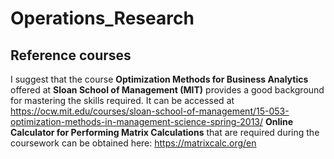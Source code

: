 # Operations_Research

## Reference courses
I suggest that the course **Optimization Methods for Business Analytics** offered at **Sloan School of Management (MIT)** provides a good background for mastering the skills required. It can be accessed at https://ocw.mit.edu/courses/sloan-school-of-management/15-053-optimization-methods-in-management-science-spring-2013/ **Online Calculator for Performing Matrix Calculations** that are required during the coursework can be obtained here: https://matrixcalc.org/en
